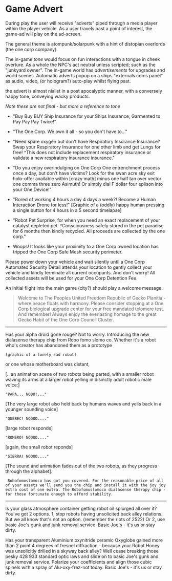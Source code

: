 # Game Advert

During play the user will receive "adverts" piped through a media player within the player vehicle. As a user travels past a point of interest, the game-ad will play on the ad-screen.

The general theme is atompunk/solarpunk with a hint of distopian overlords (the one corp company).


The in-game _tone_ would focus on fun interactions with a tongue in cheek overture. As a whole the NPC's act neutral unless scripted; such as the "junkyard owner". The in-game world has _advertisements_ for upgrades and world scenes. Automatic adverts popup on a ships "externals coms panel" as audio, video, (or hologram?) auto-play whilst flying past.

the advert is almost nialist in a post apocalyptic manner, with a conversely happy tone, conveying wacky products.

_Note these are not final - but more a reference to tone_


+ "Buy Buy BUY Ship Insurance for your Ships Insurance; Garmented to Pay Pay Pay Twice!"

+ "The One Corp. We own it all - so you don't have to..."

+ "Need spare oxygen but don't have Respiratory Insurance Insurance? Swap your Respiratory Insurance for one other limb and get Lungs for free! ^This does not include replacement respiratory insurance or validate a new respiratory insurance insurance."

+ "Do you enjoy overindulging on One Corp One entrenchment process once a day, but don't have victims? Look for the swan acre sky exit holo-offer available within [crazy math] minus one half tan over vector one comma three zero Asimuth! Or simply dial F dollar four eplison into your One Device!"

+ "Bored of working 4 hours a day 4 days a week?! Become a Human Interaction Drone for less!" [Graphic of a (oddly) happy human pressing a single button for 4 hours in a 5 second timelapse]

+ "Robot Pet Surprise, for when you need an exact replacement of your catalyst depleted pet. ^Consciousness safely stored in the pet paradise for 6 months then kindly recycled. All proceeds are collected by the one corp."


+ Woops! It looks like your proximity to a One Corp owned location has tripped the One Corp Safe Mesh security perimeter.

 Please power down your vehicle and wait silently until a One Corp Automated Security Detail attends your location to gently collect your vehicle and kindly terminate all current occupants. And don't worry! All collected assets will be used for your One Corp Detention Fee.

An initial flight into the main game (city?) should play a welcome message.

> Welcome to The Peoples United Freedom Republic of Gecko Planitia - where peace floats with harmony. Please consider stopping at a One Corp biological upgrade center for your free mandated telomere test.
> And remember! Always enjoy the everlasting homage to the great Gecko Habit of the One Corp Council Cluster.


---

Has your alpha droid gone rouge? Not to worry. Introducing the new dialasense therapy chip from Robo fomo slomo co. Whether it's a robot who's creator has abandoned them as a prototype

    [graphic of a lonely sad robot]

or one whose motherboard was distant,

[.. an animation scene of two robots being parted, with a smaller robot waving its arms at a larger robot yelling
        in disinctly adult robotic male voice:]

    "PAPA... NOOO!..."

[The very large robot also held back by humans waves and yells back in a younger sounding voice]

    "QUEBEC! NOOOO...."

[large robot responds]

    "ROMERO! NOOOO...."

[again, the small robot reponds]

    "SIERRA! NOOOO...."

[The sound and animation fades out of the two robots, as they progress through the alphabet].

     Robofomoslomoco has got you covered. For the reasonable price of all of your assets we'll send you the chip and install it with the joy joy extra cost of one extra. The Robofomoslomoco dialasense therapy chip - for those fortunate enough to afford stability.

---

Is your glass atmosphere container getting robot oil splurged all over it? You've got 2 options. 1, stop robots having unsolicited back alley relations. But we all know that's not an option. (remember the riots of 2522) Or 2, use basic Joe's gunk and junk removal service. Basic Joe's - it's us or stay dirty.


Has your transparent Aluminium oxynitride ceramic Oxyglobe gained more than 2 point 4 degrees of fresnel diffraction - because your Robot Honey was unsolicitly drilled in a skyway back alley? Well cease breaking those pesky 428 933 standard optic laws and slide on to basic Joe's gunk and junk removal service. Polarize your coefficients and align those cubic spinels with a spray of Alu-oxy-frez-not today.
Basic Joe's - it's us or stay dirty.
